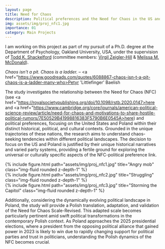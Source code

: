 ```yaml
---
layout: page
title: Need for Chaos
description: Political preferences and the Need for Chaos in the US and Poland
img: assets/img/proj_nfc1.jpg
importance: 01
category: Main Projects
---
```


I am working on this project as part of my pursuit of a Ph.D. degree at the Department of Psychology, Oakland University, USA, under the supervision of <a href="https://www.researchgate.net/profile/Todd-Shackelford">Todd K. Shackelford</a> (committee members: <a href="http://www.zeigler-hill.com/">Virgil Zeigler-Hill</a> & <a href="https://www.mcdonaldpeplab.com/people">Melissa M. McDonald</a>).

<i>Chaos isn't a pit. Chaos is a ladder.</i> – <a href="https://www.goodreads.com/quotes/6088867-chaos-isn-t-a-pit-chaos-is-a-ladder-many-who>Petyr 'Littlefinger' Baelish</a>

The study investigates the relationship between the Need for Chaos (NFC) (see <a href="https://royalsocietypublishing.org/doi/10.1098/rstb.2020.0147>here</a> and <a href="https://www.cambridge.org/core/journals/american-political-science-review/article/need-for-chaos-and-motivations-to-share-hostile-political-rumors/7E50529B41998816383F5790B6E0545A>here</a>) and political preferences, focusing on the United States and Poland within their distinct historical, political, and cultural contexts. Grounded in the unique trajectories of these nations, the research aims to understand chaos-seeking tendencies within different political landscapes. The decision to focus on the US and Poland is justified by their unique historical narratives and varied party systems, providing a fertile ground for exploring the universal or culturally specific aspects of the NFC-political preference link. 

<div class="row">
    <div class="col-sm mt-3 mt-md-0">
        {% include figure.html path="assets/img/proj_nfc1.jpg" title="Angry mob" class="img-fluid rounded z-depth-1" %}
    </div>
    <div class="col-sm mt-3 mt-md-0">
        {% include figure.html path="assets/img/proj_nfc2.jpg" title="Struggling" class="img-fluid rounded z-depth-1" %}
    </div>
    <div class="col-sm mt-3 mt-md-0">
        {% include figure.html path="assets/img/proj_nfc3.jpg" title="Storming the Capitol" class="img-fluid rounded z-depth-1" %}
    </div>
</div>

Additionally, considering the dynamically evolving political landscape in Poland, the study will provide a Polish translation, adaptation, and validation of the Need for Chaos Scale-Revised. This adapted scale becomes particularly pertinent amid swift political transformations in the contemporary Polish context. As Poland approaches the 2025 presidential elections, where a president from the opposing political alliance that gained power in 2023 is likely to win due to rapidly changing support for political parties and trust in politicians, understanding the Polish dynamics of the NFC becomes crucial. 





